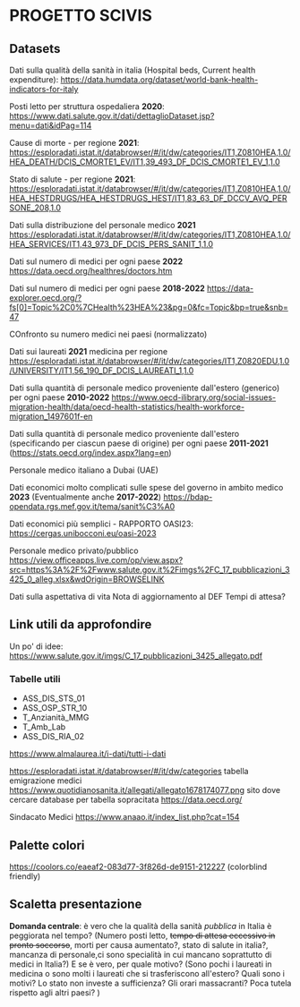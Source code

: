 # PROGETTO SCIVIS

## Datasets

Dati sulla qualità della sanità in italia (Hospital beds, Current health expenditure):
https://data.humdata.org/dataset/world-bank-health-indicators-for-italy

Posti letto per struttura ospedaliera **2020**:
https://www.dati.salute.gov.it/dati/dettaglioDataset.jsp?menu=dati&idPag=114

Cause di morte - per regione **2021**:
https://esploradati.istat.it/databrowser/#/it/dw/categories/IT1,Z0810HEA,1.0/HEA_DEATH/DCIS_CMORTE1_EV/IT1,39_493_DF_DCIS_CMORTE1_EV_1,1.0

Stato di salute - per regione **2021**:
https://esploradati.istat.it/databrowser/#/it/dw/categories/IT1,Z0810HEA,1.0/HEA_HESTDRUGS/HEA_HESTDRUGS_HEST/IT1,83_63_DF_DCCV_AVQ_PERSONE_208,1.0

Dati sulla distribuzione del personale medico **2021**
https://esploradati.istat.it/databrowser/#/it/dw/categories/IT1,Z0810HEA,1.0/HEA_SERVICES/IT1,43_973_DF_DCIS_PERS_SANIT_1,1.0

Dati sul numero di medici per ogni paese **2022**
https://data.oecd.org/healthres/doctors.htm

Dati sul numero di medici per ogni paese **2018-2022**
https://data-explorer.oecd.org/?fs[0]=Topic%2C0%7CHealth%23HEA%23&pg=0&fc=Topic&bp=true&snb=47

COnfronto su numero medici nei paesi (normalizzato)

Dati sui laureati **2021** medicina per regione
https://esploradati.istat.it/databrowser/#/it/dw/categories/IT1,Z0820EDU,1.0/UNIVERSITY/IT1,56_190_DF_DCIS_LAUREATI_1,1.0

Dati sulla quantità di personale medico proveniente dall'estero (generico) per ogni paese **2010-2022**
https://www.oecd-ilibrary.org/social-issues-migration-health/data/oecd-health-statistics/health-workforce-migration_1497601f-en

Dati sulla quantità di personale medico proveniente dall'estero (specificando per ciascun paese di origine) per ogni paese **2011-2021**
(https://stats.oecd.org/index.aspx?lang=en)

Personale medico italiano a Dubai (UAE)

Dati economici molto complicati sulle spese del governo in ambito medico **2023**
(Eventualmente anche **2017-2022**)
https://bdap-opendata.rgs.mef.gov.it/tema/sanit%C3%A0

Dati economici più semplici - RAPPORTO OASI23:
https://cergas.unibocconi.eu/oasi-2023

Personale medico privato/pubblico
https://view.officeapps.live.com/op/view.aspx?src=https%3A%2F%2Fwww.salute.gov.it%2Fimgs%2FC_17_pubblicazioni_3425_0_alleg.xlsx&wdOrigin=BROWSELINK

Dati sulla aspettativa di vita
Nota di aggiornamento al DEF
Tempi di attesa?

## Link utili da approfondire
Un po' di idee:
https://www.salute.gov.it/imgs/C_17_pubblicazioni_3425_allegato.pdf

### Tabelle utili
- ASS_DIS_STS_01
- ASS_OSP_STR_10
- T_Anzianità_MMG
- T_Amb_Lab
- ASS_DIS_RIA_02 






https://www.almalaurea.it/i-dati/tutti-i-dati

https://esploradati.istat.it/databrowser/#/it/dw/categories
tabella emigrazione medici
https://www.quotidianosanita.it/allegati/allegato1678174077.png
sito dove cercare database per tabella sopracitata
https://data.oecd.org/

Sindacato Medici
https://www.anaao.it/index_list.php?cat=154

## Palette colori
https://coolors.co/eaeaf2-083d77-3f826d-de9151-212227
(colorblind friendly)

## Scaletta presentazione
**Domanda centrale**: è vero che la qualità della sanità _pubblica_ in Italia è peggiorata nel tempo? 
(Numero posti letto, <del>tempo di attesa eccessivo in pronto soccorso</del>, morti per causa aumentato?, stato di salute in italia?, mancanza di personale,ci sono specialità in cui mancano soprattutto di medici in Italia?)
E se è vero, per quale motivo?
(Sono pochi i laureati in medicina o sono molti i laureati che si trasferiscono all'estero? Quali sono i motivi? Lo stato non investe a sufficienza? Gli orari massacranti? Poca tutela rispetto agli altri paesi? )

